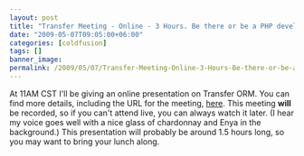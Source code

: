 ```yaml
---
layout: post
title: "Transfer Meeting - Online - 3 Hours. Be there or be a PHP developer!"
date: "2009-05-07T09:05:00+06:00"
categories: [coldfusion]
tags: []
banner_image: 
permalink: /2009/05/07/Transfer-Meeting-Online-3-Hours-Be-there-or-be-a-PHP-developer
---
```


At 11AM CST I'll be giving an online presentation on Transfer ORM. You can find more details, including the URL for the meeting, <a href="http://www.meetup.com/coldfusionmeetup/calendar/10314110/">here</a>. This meeting <b>will</b> be recorded, so if you can't attend live, you can always watch it later. (I hear my voice goes well with a nice glass of chardonnay and Enya in the background.) This presentation will probably be around 1.5 hours long, so you may want to bring your lunch along.